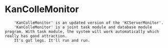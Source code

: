 # KanColleMonitor

        'KanColleMonitor' is an updated version of the 'KCServerMonitor'. 
        'KanColleMonitor' is a joint task module and database module program. With task module, the system will work automatically which really has good attraction.
        It's got legs. It'll run and run.
        
## 